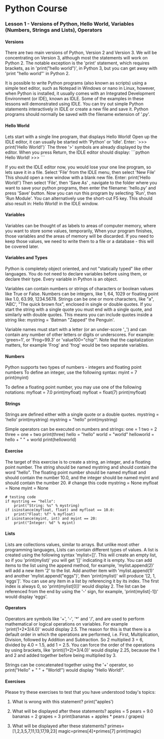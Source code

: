 # Python Course
<h3>Lesson 1 - Versions of Python, Hello World, Variables (Numbers, Strings and Lists), Operators</h3>

<h4>Versions</h4>
There are two main versions of Python, Version 2 and Version 3. We will be concentrating on Version 3, although most the statements will work on Python 2.
The notable exception is the 'print' statement, which requires brackets, as in 'print("hello world")', in Python 3, but you can get away with 'print "hello world"' in Python 2.

It is possible to write Python programs (also known as scripts) using a simple text editor, such as Notepad in Windows or nano in Linux, however, when Python is installed, it usually comes with an Integrated Development Environment (or IDE), known as IDLE. Some of the examples in these lessons will demonstrated  using IDLE. You can try out simple Python statements interactively in IDLE or create a new file and save it. Python programs should normally be saved with the filename extension of '.py'.

<H4>Hello World</H4>
Lets start with a single line program, that displays Hello World!
Open up the IDLE editor, it can usually be started with 'Python' or 'Idle'.
Enter:
`>>>  print('Hello World!')`
The three '>' symbols are already displayed by the editor.
When you press Return, the IDLE editor should display:
```python
Hello World!
>>>
``` 

If you exit the IDLE editor now, you would lose your one line program, so lets save it in a file.
Select 'File' from the IDLE menu, then select 'New File'
This should open a new window with a blank new file.
Enter:
print('Hello World!')
Then select 'File', then 'Save As' , navigate to the folder where you want to save your python programs, then enter the filename: 'hello.py' and press 'Save' button.
Now you can run this program by selecting 'Run', then 'Run Module'. You can alternatively use the short-cut F5 key.
This should also result in:
Hello World!
in the IDLE window.

<H4>Variables</H4>
Variables can be thought of as labels to areas of computer memory, where you want to store some values, temporarily, When your program finishes, those variables and the areas of memory will be discarded. If you need to keep those values, we need to write them to a file or a database - this will be covered later.

<H4>Variables and Types</H4>
Python is completely object oriented, and not "statically typed" like other languages.
You do not need to declare variables before using them, or declare their type. Every variable in Python is an object.

Variables can contain numbers or strings of characters or boolean values like True or False.
Numbers can be integers, like 1, 64, 1029 or floating point like 1.0, 63.99, 1234.5678.
Strings can be one or more characters, like "a", 'ABC', "The quick brown fox", enclosed in single or double quotes. If you start the string with a single quote you must end with a single quote, and similarly with double quotes. This means you can include quotes inside a string like: mystring = 'Batman "Zapped" the Penguin'.

Variable names must start with a letter (or an under-score '_') and can contain any number of other letters or digits or underscores.
For example: 'green=1', or 'Frog=99.3' or 'value100="chip"'. Note that the capitalization matters, for example 'Frog' and 'frog' would be two separate variables.

<H4>Numbers</H4>
Python supports two types of numbers - integers and floating point numbers
To define an integer, use the following syntax:
    myint = 7
    print(myint)
    
To define a floating point number, you may use one of the following notations:
    myfloat = 7.0
    print(myfloat)
    myfloat = float(7)
    print(myfloat)

<H4>Strings</H4>
Strings are defined either with a single quote or a double quotes.
    mystring = 'hello'
    print(mystring)
    mystring = "hello"
    print(mystring)

Simple operators can be executed on numbers and strings:
    one = 1
    two = 2
    three = one + two
    print(three)
    hello = "hello"
    world = "world"
    helloworld = hello + " " + world
    print(helloworld)

<H4>Exercise</H4>
The target of this exercise is to create a string, an integer, and a floating point number.
The string should be named mystring and should contain the word "hello".
The floating point number should be named myfloat and should contain the number 10.0, and the integer should be named myint and should contain the number 20.
    # change this code
    mystring = None
    myfloat = None
    myint = None

    # testing code
    if mystring == "hello":
        print("String: %s" % mystring)
    if isinstance(myfloat, float) and myfloat == 10.0:
        print("Float: %f" % myfloat)
    if isinstance(myint, int) and myint == 20:
        print("Integer: %d" % myint)

<H4>Lists</H4>
Lists are collections values, similar to arrays. But unlike most other programming languages, Lists can contain different types of values.
A list is created using the following syntax 'mylist=[]'. This will create an empty list, so if you 'print(mylist)' you will get '[]' indicating it is empty.
You can add items to the list using the append method, for example, 'mylist.append(2)' will add a new item '2' to the list. Add another item with 'mylist.append(1)' and another 'mylist.append("eggs")', then 'print(mylist)' will produce '[2, 1, 'eggs']'.
You can use any item in a list by referencing it by its index. The first index is always 0, so 'print(mylist[0])' would display 2.
The list can be referenced from the end by using the '-' sign, for example, 'print(mylist[-1])' would display 'eggs'.

<H4>Operators</H4>
Operators are symbols like '+', '-', '*' and '/', and are used to perform mathematical or logical operations on variables.
For example 'print(1+2*3/4.0)' would display 2.5. The reason for this is that there is a default order in which the operations are performed, i.e. First, Multiplication, Division, followed by Addition and Subtraction. So 2 multiplied 3 = 6, divided by 4.0 = 1.5, add 1 = 2.5.
You can force the order of the operations by using brackets, like 'print((1+2)*3/4.0)' would display 2.25, because the 1 and 2 and added together before being multiplied by 3.

Strings can be concatenated together using the '+' operator, so print("Hello" + " " + "World!") would display "Hello World!".

<H4>Exercises</H4>
Please try these exercises to test that you have understood today's topics:

1. What is wrong with this statement?     print("apples')

2. What will be displayed after these statements?
        apples = 5
        pears = 9.0
        bananas = 2
        grapes = 3
        print(bananas + apples * pears / grapes)

3. What will be displayed after these statements?
        primes=[1,2,3,5,7,11,13,17,19,23]
        magic=primes[4]+primes[7]
        print(magic)
